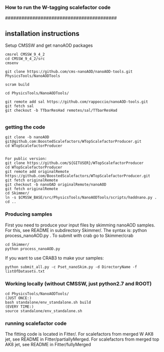 ### How to run the W-tagging scalefactor code ###
#########################################

## installation instructions
Setup CMSSW and get nanoAOD packages
```
cmsrel CMSSW_9_4_2
cd CMSSW_9_4_2/src
cmsenv

git clone https://github.com/cms-nanoAOD/nanoAOD-tools.git PhysicsTools/NanoAODTools

scram build

cd PhysicsTools/NanoAODTools/

git remote add sal https://github.com/rappoccio/nanoAOD-tools.git
git fetch sal
git checkout -b TTbarResHad remotes/sal/TTbarResHad


```

### getting the code

```
git clone -b nanoAOD git@github.com:BoostedScalefactors/WTopScalefactorProducer.git
cd WTopScalefactorProducer


For public version:
git clone https://github.com/${GITUSER}/WTopScalefactorProducer 
cd WTopScalefactorProducer
git remote add originalRemote https://github.com/BoostedScalefactors/WTopScalefactorProducer.git
git fetch originalRemote
git checkout -b nanoOAD originalRemote/nanoAOD
git fetch originalRemote
cd Skimmer/
ln -s $CMSSW_BASE/src/PhysicsTools/NanoAODTools/scripts/haddnano.py .
cd ..

```



### Producing samples

First you need to produce your input files by skimming nanoAOD samples. For this, see README in subdirectory Skimmer/.
The syntax is: python process_nanoAOD.py <infile> <outdir> <outtreename>. To submit with crab go to Skimmer/crab
```
cd Skimmer/
python process_nanoAOD.py
```
If you want to use CRAB3 to make your samples:
```
python submit_all.py -c Pset_nanoSkim.py -d DirectoryName -f listOfDatasets.txt
```  

### Working locally (without CMSSW, just python2.7 and ROOT)
```
cd PhysicsTools/NanoAODTools/
(JUST ONCE:)
bash standalone/env_standalone.sh build
(EVERY TIME:)
source standalone/env_standalone.sh
```

### running scalefactor code

The fitting code is located in Fitter/. For scalefactors from merged W AK8 jet, see README in Fitter/partiallyMerged. For scalefactors from merged top AK8 jet, see README in Fitter/fullyMerged
